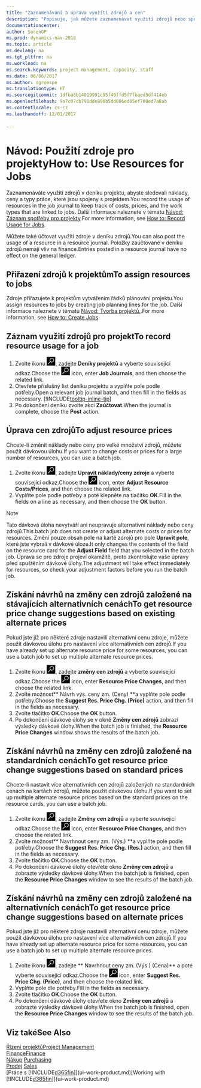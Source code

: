 ```yaml
---
title: "Zaznamenávání a úprava využití zdrojů a cen"
description: "Popisuje, jak můžete zaznamenávat využití zdrojů nebo spotřebu související s projektem, sledovat a spravovat náklady, ceny a typy práce."
documentationcenter: 
author: SorenGP
ms.prod: dynamics-nav-2018
ms.topic: article
ms.devlang: na
ms.tgt_pltfrm: na
ms.workload: na
ms.search.keywords: project management, capacity, staff
ms.date: 06/06/2017
ms.author: sgroespe
ms.translationtype: HT
ms.sourcegitcommit: 1dfba8b14019991c95f40ffd5f7fbaed5df414eb
ms.openlocfilehash: 9a7c07cb791dde896b5dd086ed05ef760ed7a8ab
ms.contentlocale: cs-cz
ms.lasthandoff: 12/01/2017

---
```

# <a name="how-to-use-resources-for-jobs"></a><span data-ttu-id="39df0-103">Návod: Použití zdroje pro projekty</span><span class="sxs-lookup"><span data-stu-id="39df0-103">How to: Use Resources for Jobs</span></span>
<span data-ttu-id="39df0-104">Zaznamenáváte využití zdrojů v deníku projektu, abyste sledovali náklady, ceny a typy práce, které jsou spojeny s projektem.</span><span class="sxs-lookup"><span data-stu-id="39df0-104">You record the usage of resources in the job journal to keep track of costs, prices, and the work types that are linked to jobs.</span></span> <span data-ttu-id="39df0-105">Další informace naleznete v tématu [Návod: Záznam spotřeby pro projekty](projects-how-record-job-usage.md).</span><span class="sxs-lookup"><span data-stu-id="39df0-105">For more information, see [How to: Record Usage for Jobs](projects-how-record-job-usage.md).</span></span>

<span data-ttu-id="39df0-106">Můžete také účtovat využití zdroje v deníku zdrojů.</span><span class="sxs-lookup"><span data-stu-id="39df0-106">You can also post the usage of a resource in a resource journal.</span></span> <span data-ttu-id="39df0-107">Položky zaúčtované v deníku zdrojů nemají vliv na finance.</span><span class="sxs-lookup"><span data-stu-id="39df0-107">Entries posted in a resource journal have no effect on the general ledger.</span></span>

## <a name="to-assign-resources-to-jobs"></a><span data-ttu-id="39df0-108">Přiřazení zdrojů k projektům</span><span class="sxs-lookup"><span data-stu-id="39df0-108">To assign resources to jobs</span></span>
<span data-ttu-id="39df0-109">Zdroje přiřazujete k projektům vytvářením řádků plánování projektu.</span><span class="sxs-lookup"><span data-stu-id="39df0-109">You assign resources to jobs by creating job planning lines for the job.</span></span> <span data-ttu-id="39df0-110">Další informace naleznete v tématu [Návod: Tvorba projektů.](projects-how-create-jobs.md).</span><span class="sxs-lookup"><span data-stu-id="39df0-110">For more information, see [How to: Create Jobs](projects-how-create-jobs.md).</span></span>

## <a name="to-record-resource-usage-for-a-job"></a><span data-ttu-id="39df0-111">Záznam využití zdrojů pro projekt</span><span class="sxs-lookup"><span data-stu-id="39df0-111">To record resource usage for a job</span></span>
1. <span data-ttu-id="39df0-112">Zvolte ikonu ![Vyhledat stránku nebo sestavu](media/ui-search/search_small.png "Ikona Vyhledat stránku nebo sestavu"), zadejte **Deníky projektů** a vyberte související odkaz.</span><span class="sxs-lookup"><span data-stu-id="39df0-112">Choose the ![Search for Page or Report](media/ui-search/search_small.png "Search for Page or Report icon") icon, enter **Job Journals**, and then choose the related link.</span></span>
2. <span data-ttu-id="39df0-113">Otevřete příslušný list deníku projektu a vyplňte pole podle potřeby.</span><span class="sxs-lookup"><span data-stu-id="39df0-113">Open a relevant job journal batch, and then fill in the fields as necessary.</span></span> [!INCLUDE[tooltip-inline-tip](includes/tooltip-inline-tip_md.md)]
3. <span data-ttu-id="39df0-114">Po dokončení deníku zvolte akci **Zaúčtovat**.</span><span class="sxs-lookup"><span data-stu-id="39df0-114">When the journal is complete, choose the **Post** action.</span></span>

## <a name="to-adjust-resource-prices"></a><span data-ttu-id="39df0-115">Úprava cen zdrojů</span><span class="sxs-lookup"><span data-stu-id="39df0-115">To adjust resource prices</span></span>
<span data-ttu-id="39df0-116">Chcete-li změnit náklady nebo ceny pro velké množství zdrojů, můžete použít dávkovou úlohu.</span><span class="sxs-lookup"><span data-stu-id="39df0-116">If you want to change costs or prices for a large number of resources, you can use a batch job.</span></span>  

1. <span data-ttu-id="39df0-117">Zvolte ikonu ![Vyhledat stránku nebo sestavu](media/ui-search/search_small.png "Ikona Vyhledat stránku nebo sestavu"), zadejte **Upravit náklady/ceny zdroje** a vyberte související odkaz.</span><span class="sxs-lookup"><span data-stu-id="39df0-117">Choose the ![Search for Page or Report](media/ui-search/search_small.png "Search for Page or Report icon") icon, enter **Adjust Resource Costs/Prices**, and then choose the related link.</span></span>
2. <span data-ttu-id="39df0-118">Vyplňte pole podle potřeby a poté klepněte na tlačítko **OK**.</span><span class="sxs-lookup"><span data-stu-id="39df0-118">Fill in the fields on a line as necessary, and then choose the **OK** button.</span></span>

> [!NOTE]  
>   <span data-ttu-id="39df0-119">Tato dávková úloha nevytváří ani neupravuje alternativní náklady nebo ceny zdrojů.</span><span class="sxs-lookup"><span data-stu-id="39df0-119">This batch job does not create or adjust alternate costs or prices for resources.</span></span> <span data-ttu-id="39df0-120">Změní pouze obsah pole na kartě zdrojů pro pole **Upravit pole**, které jste vybrali v dávkové úloze.</span><span class="sxs-lookup"><span data-stu-id="39df0-120">It only changes the contents of the field on the resource card for the **Adjust Field** field that you selected in the batch job.</span></span> <span data-ttu-id="39df0-121">Úprava se pro zdroje projeví okamžitě, proto zkontrolujte vaše úpravy před spuštěním dávkové úlohy.</span><span class="sxs-lookup"><span data-stu-id="39df0-121">The adjustment will take effect immediately for resources, so check your adjustment factors before you run the batch job.</span></span>

## <a name="to-get-resource-price-change-suggestions-based-on-existing-alternate-prices"></a><span data-ttu-id="39df0-122">Získání návrhů na změny cen zdrojů založené na stávajících alternativních cenách</span><span class="sxs-lookup"><span data-stu-id="39df0-122">To get resource price change suggestions based on existing alternate prices</span></span>
<span data-ttu-id="39df0-123">Pokud jste již pro některé zdroje nastavili alternativní cenu zdroje, můžete použít dávkovou úlohu pro nastavení více alternativních cen zdrojů.</span><span class="sxs-lookup"><span data-stu-id="39df0-123">If you have already set up alternate resource price for some resources, you can use a batch job to set up multiple alternate resource prices.</span></span>

1. <span data-ttu-id="39df0-124">Zvolte ikonu ![Vyhledat stránku nebo sestavu](media/ui-search/search_small.png "Ikona Vyhledat stránku nebo sestavu"), zadejte **změny cen zdrojů** a vyberte související odkaz.</span><span class="sxs-lookup"><span data-stu-id="39df0-124">Choose the ![Search for Page or Report](media/ui-search/search_small.png "Search for Page or Report icon") icon, enter **Resource Price Changes**, and then choose the related link.</span></span>
2. <span data-ttu-id="39df0-125">Zvolte možnost** Návrh výs. ceny zm. (Ceny) **a vyplňte pole podle potřeby.</span><span class="sxs-lookup"><span data-stu-id="39df0-125">Choose the **Suggest Res. Price Chg. (Price)** action, and then fill in the fields as necessary.</span></span>
3. <span data-ttu-id="39df0-126">Zvolte tlačítko **OK**.</span><span class="sxs-lookup"><span data-stu-id="39df0-126">Choose the **OK** button.</span></span>  
4. <span data-ttu-id="39df0-127">Po dokončení dávkové úlohy se v okně **Změny cen zdrojů** zobrazí výsledky dávkové úlohy.</span><span class="sxs-lookup"><span data-stu-id="39df0-127">When the batch job is finished, the **Resource Price Changes** window shows the results of the batch job.</span></span>

## <a name="to-get-resource-price-change-suggestions-based-on-standard-prices"></a><span data-ttu-id="39df0-128">Získání návrhů na změny cen zdrojů založené na standardních cenách</span><span class="sxs-lookup"><span data-stu-id="39df0-128">To get resource price change suggestions based on standard prices</span></span>
<span data-ttu-id="39df0-129">Chcete-li nastavit více alternativních cen zdrojů založených na standardních cenách na kartách zdrojů, můžete použít dávkovou úlohu.</span><span class="sxs-lookup"><span data-stu-id="39df0-129">If you want to set up multiple alternate resource prices based on the standard prices on the resource cards, you can use a batch job.</span></span>  

1. <span data-ttu-id="39df0-130">Zvolte ikonu ![Vyhledat stránku nebo sestavu](media/ui-search/search_small.png "Ikona Vyhledat stránku nebo sestavu"), zadejte **Změny cen zdrojů** a vyberte související odkaz.</span><span class="sxs-lookup"><span data-stu-id="39df0-130">Choose the ![Search for Page or Report](media/ui-search/search_small.png "Search for Page or Report icon") icon, enter **Resource Price Changes**, and then choose the related link.</span></span>
2. <span data-ttu-id="39df0-131">Zvolte možnost** Navrhnout ceny zm. (Výs.) **a vyplňte pole podle potřeby.</span><span class="sxs-lookup"><span data-stu-id="39df0-131">Choose the **Suggest Res. Price Chg. (Res.)** action, and then fill in the fields as necessary.</span></span>  
3. <span data-ttu-id="39df0-132">Zvolte tlačítko **OK**.</span><span class="sxs-lookup"><span data-stu-id="39df0-132">Choose the **OK** button.</span></span>  
4. <span data-ttu-id="39df0-133">Po dokončení dávkové úlohy otevřete okno **Změny cen zdrojů** a zobrazte výsledky dávkové úlohy.</span><span class="sxs-lookup"><span data-stu-id="39df0-133">When the batch job is finished, open the **Resource Price Changes** window to see the results of the batch job.</span></span>

## <a name="to-get-resource-price-change-suggestions-based-on-alternate-prices"></a><span data-ttu-id="39df0-134">Získání návrhů na změny cen zdrojů založené na alternativních cenách</span><span class="sxs-lookup"><span data-stu-id="39df0-134">To get resource price change suggestions based on alternate prices</span></span>
<span data-ttu-id="39df0-135">Pokud jste již pro některé zdroje nastavili alternativní cenu zdroje, můžete použít dávkovou úlohu pro nastavení více alternativních cen zdrojů.</span><span class="sxs-lookup"><span data-stu-id="39df0-135">If you have already set up alternate resource price for some resources, you can use a batch job to set up multiple alternate resource prices.</span></span>

1. <span data-ttu-id="39df0-136">Zvolte ikonu ![Vyhledat stránku nebo sestavu](media/ui-search/search_small.png "Ikona Vyhledat stránku nebo sestavu"), zadejte ** Navrhnout ceny zm. (Výs.) (Cena)** a poté vyberte související odkaz.</span><span class="sxs-lookup"><span data-stu-id="39df0-136">Choose the ![Search for Page or Report](media/ui-search/search_small.png "Search for Page or Report icon") icon, enter **Suggest Res. Price Chg. (Price)**, and then choose the related link.</span></span>  
2. <span data-ttu-id="39df0-137">Vyplňte pole dle potřeby.</span><span class="sxs-lookup"><span data-stu-id="39df0-137">Fill in the fields as necessary.</span></span>
3. <span data-ttu-id="39df0-138">Zvolte tlačítko **OK**.</span><span class="sxs-lookup"><span data-stu-id="39df0-138">Choose the **OK** button.</span></span>  
4. <span data-ttu-id="39df0-139">Po dokončení dávkové úlohy otevřete okno **Změny cen zdrojů** a zobrazte výsledky dávkové úlohy.</span><span class="sxs-lookup"><span data-stu-id="39df0-139">When the batch job is finished, open the **Resource Price Changes** window to see the results of the batch job.</span></span>

## <a name="see-also"></a><span data-ttu-id="39df0-140">Viz také</span><span class="sxs-lookup"><span data-stu-id="39df0-140">See Also</span></span>
[<span data-ttu-id="39df0-141">Řízení projektů</span><span class="sxs-lookup"><span data-stu-id="39df0-141">Project Management</span></span>](projects-manage-projects.md)  
[<span data-ttu-id="39df0-142">Finance</span><span class="sxs-lookup"><span data-stu-id="39df0-142">Finance</span></span>](finance.md)  
<span data-ttu-id="39df0-143">[Nákup](purchasing-manage-purchasing.md)       </span><span class="sxs-lookup"><span data-stu-id="39df0-143">[Purchasing](purchasing-manage-purchasing.md)       </span></span>  
<span data-ttu-id="39df0-144">[Prodej](sales-manage-sales.md)   </span><span class="sxs-lookup"><span data-stu-id="39df0-144">[Sales](sales-manage-sales.md)   </span></span>  
<span data-ttu-id="39df0-145">[Práce s [!INCLUDE[d365fin](includes/d365fin_md.md)]](ui-work-product.md)</span><span class="sxs-lookup"><span data-stu-id="39df0-145">[Working with [!INCLUDE[d365fin](includes/d365fin_md.md)]](ui-work-product.md)</span></span>  

